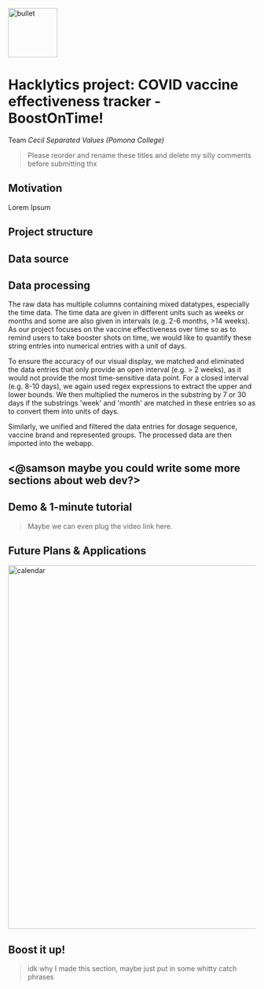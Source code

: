 <img width="100" alt="bullet" src="https://user-images.githubusercontent.com/77285010/218306834-22f8b223-07a0-4804-a4a3-b89593177f9a.png"> 

# Hacklytics project: COVID vaccine effectiveness tracker - BoostOnTime!

Team *Cecil Separated Values (Pomona College)*

> Please reorder and rename these titles and delete my silly comments before submitting thx

## Motivation

Lorem Ipsum

## Project structure

## Data source

## Data processing
The raw data has multiple columns containing mixed datatypes, especially the time data. The time data are given in different units such as weeks or months and some are also given in intervals (e.g. 2-6 months, >14 weeks). As our project focuses on the vaccine effectiveness over time so as to remind users to take booster shots on time, we would like to quantify these string entries into numerical entries with a unit of days.

To ensure the accuracy of our visual display, we matched and eliminated the data entries that only provide an open interval (e.g. > 2 weeks), as it would not provide the most time-sensitive data point. For a closed interval (e.g. 8-10 days), we again used regex expressions to extract the upper and lower bounds. We then multiplied the numeros in the substring by 7 or 30 days if the substrings 'week' and 'month' are matched in these entries so as to convert them into units of days.

Similarly, we unified and filtered the data entries for dosage sequence, vaccine brand and represented groups. The processed data are then imported into the webapp.

## <@samson maybe you could write some more sections about web dev?>

## Demo & 1-minute tutorial

> Maybe we can even plug the video link here.

## Future Plans & Applications
<img width="740" alt="calendar" src="https://user-images.githubusercontent.com/77285010/218306356-ead545bf-13ed-43a4-8e2c-909be0b865df.png">


## Boost it up!
> idk why I made this section, maybe just put in some whitty catch phrases
